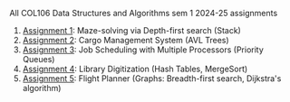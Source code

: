 All COL106 Data Structures and Algorithms sem 1 2024-25 assignments
  1. [Assignment 1](https://github.com/ayaandroid/COL106-Assignments/tree/main/A1/README.md): Maze-solving via Depth-first search (Stack)
  2. [Assignment 2](https://github.com/ayaandroid/COL106-Assignments/blob/main/A2/COL106_Assignment_2.pdf): Cargo Management System (AVL Trees)
  3. [Assignment 3](https://github.com/ayaandroid/COL106-Assignments/blob/main/A3/COL106_A3_v4.pdf): Job Scheduling with Multiple Processors (Priority Queues)
  4. [Assignment 4](https://github.com/ayaandroid/COL106-Assignments/blob/main/A4/assignment_4.pdf): Library Digitization (Hash Tables, MergeSort)
  5. [Assignment 5](https://github.com/ayaandroid/COL106-Assignments/blob/main/A5/README.md): Flight Planner (Graphs: Breadth-first search, Dijkstra's algorithm)
